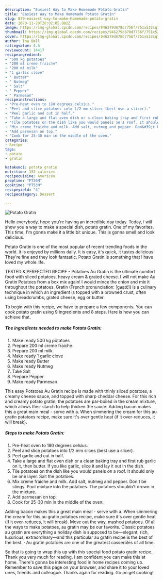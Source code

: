 ```yaml
---
description: "Easiest Way to Make Homemade Potato Gratin"
title: "Easiest Way to Make Homemade Potato Gratin"
slug: 879-easiest-way-to-make-homemade-potato-gratin
date: 2020-11-20T20:02:05.802Z
image: https://img-global.cpcdn.com/recipes/946279d878d7756f/751x532cq70/potato-gratin-recipe-main-photo.jpg
thumbnail: https://img-global.cpcdn.com/recipes/946279d878d7756f/751x532cq70/potato-gratin-recipe-main-photo.jpg
cover: https://img-global.cpcdn.com/recipes/946279d878d7756f/751x532cq70/potato-gratin-recipe-main-photo.jpg
author: Ina Ball
ratingvalue: 4.6
reviewcount: 14417
recipeingredient:
- "500 kg potatoes"
- "200 ml creme fraiche"
- "200 ml milk"
- "1 garlic clove"
- " Butter"
- " Nutmeg"
- " Salt"
- " Pepper"
- " Parmesan"
recipeinstructions:
- "Pre-heat oven to 180 degrees celsius."
- "Peel and slice potatoes into 1/2 mm slices (best use a slicer)."
- "Peel garlic and cut in half."
- "Take a large and flat oven dish or a clean baking tray and first rub garlic on it, then butter. If you like garlic, slice it and lay it out in the dish."
- "Tile potatoes on the dish like you would panels on a roof. It should only be one layer. Salt the potatoes."
- "Mix creme fraiche and milk. Add salt, nutmeg and pepper. Don&#39;t be stingy. Pout mixture into the potatoes. The potatoes shouldn&#39;t drown in the mixture."
- "Add parmesan on top."
- "Cook for 25-30 min in the middle of the oven."
categories:
- Recipe
tags:
- potato
- gratin

katakunci: potato gratin 
nutrition: 152 calories
recipecuisine: American
preptime: "PT26M"
cooktime: "PT53M"
recipeyield: "4"
recipecategory: Dessert

---
```



![Potato Gratin](https://img-global.cpcdn.com/recipes/946279d878d7756f/751x532cq70/potato-gratin-recipe-main-photo.jpg)

Hello everybody, hope you're having an incredible day today. Today, I will show you a way to make a special dish, potato gratin. One of my favorites. This time, I'm gonna make it a little bit unique. This is gonna smell and look delicious.

Potato Gratin is one of the most popular of recent trending foods in the world. It is enjoyed by millions daily. It is easy, it's quick, it tastes delicious. They're fine and they look fantastic. Potato Gratin is something that I have loved my whole life.

TESTED &amp; PERFECTED RECIPE - Potatoes Au Gratin is the ultimate comfort food with sliced potatoes, heavy cream &amp; grated cheese. I will not make Au Gratin Potatoes from a box mix again! I would mince the onion and mix it throughout the potatoes. Gratin (French pronunciation: [ɡʁatɛ̃]) is a culinary technique in which an ingredient is topped with a browned crust, often using breadcrumbs, grated cheese, egg or butter.


To begin with this recipe, we have to prepare a few components. You can cook potato gratin using 9 ingredients and 8 steps. Here is how you can achieve that.

<!--inarticleads1-->

##### The ingredients needed to make Potato Gratin:

1. Make ready 500 kg potatoes
1. Prepare 200 ml creme fraiche
1. Prepare 200 ml milk
1. Make ready 1 garlic clove
1. Make ready  Butter
1. Make ready  Nutmeg
1. Take  Salt
1. Prepare  Pepper
1. Make ready  Parmesan


This easy Potatoes Au Gratin recipe is made with thinly sliced potatoes, a creamy cheese sauce, and topped with sharp cheddar cheese. For this rich and creamy potato gratin, the potatoes are par-boiled in the cream mixture, which allows their starch to help thicken the sauce. Adding bacon makes this a great main meal - serve with a. When simmering the cream for this au gratin potatoes recipe, make sure it&#39;s over gentle heat (if it over-reduces, it will break). 

<!--inarticleads2-->

##### Steps to make Potato Gratin:

1. Pre-heat oven to 180 degrees celsius.
1. Peel and slice potatoes into 1/2 mm slices (best use a slicer).
1. Peel garlic and cut in half.
1. Take a large and flat oven dish or a clean baking tray and first rub garlic on it, then butter. If you like garlic, slice it and lay it out in the dish.
1. Tile potatoes on the dish like you would panels on a roof. It should only be one layer. Salt the potatoes.
1. Mix creme fraiche and milk. Add salt, nutmeg and pepper. Don&#39;t be stingy. Pout mixture into the potatoes. The potatoes shouldn&#39;t drown in the mixture.
1. Add parmesan on top.
1. Cook for 25-30 min in the middle of the oven.


Adding bacon makes this a great main meal - serve with a. When simmering the cream for this au gratin potatoes recipe, make sure it&#39;s over gentle heat (if it over-reduces, it will break). Move out the way, mashed potatoes. Of all the ways to make potatoes, au gratin may be our favorite. Classic potatoes au gratin are everything a holiday dish is supposed to be—elegant, rich, luxurious, extraordinary—and this particular au gratin recipe is the best of the best. · Au gratin potatoes are one of the greatest casseroles of all time. 

So that is going to wrap this up with this special food potato gratin recipe. Thank you very much for reading. I am confident you can make this at home. There's gonna be interesting food in home recipes coming up. Remember to save this page on your browser, and share it to your loved ones, friends and colleague. Thanks again for reading. Go on get cooking!
